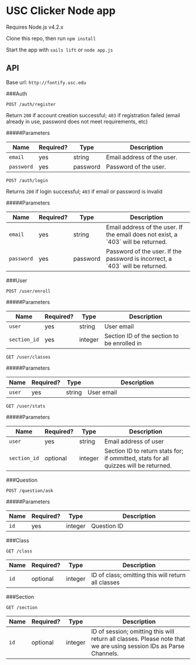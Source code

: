 # USC Clicker Node app

Requires Node.js v4.2.x

Clone this repo, then run `npm install`

Start the app with `sails lift` or `node app.js`


## API

Base url: `http://fontify.usc.edu`

###Auth

`POST /auth/register`

Return `200` if account creation successful; `403` if registration failed (email already in use, password does not meet requirements, etc)

#####Parameters

<table>
    <thead>
        <tr>
            <th>Name</th>
            <th>Required?</th>
            <th width="50">Type</th>
            <th width=100%>Description</th>
        </tr>
    </thead>
    <tbody>
        <tr>
            <td><code>email</code></td>
            <td>yes</td>
            <td>string</td>
            <td>Email address of the user.</td>
        </tr>
        <tr>
            <td><code>password</code></td>
            <td>yes</td>
            <td>password</td>
            <td>Password of the user. </td>
        </tr>
    </tbody>
</table>

`POST /auth/login`

Returns `200` if login successful; `403` if email or password is invalid

#####Parameters

<table>
    <thead>
        <tr>
            <th>Name</th>
            <th>Required?</th>
            <th width="50">Type</th>
            <th width=100%>Description</th>
        </tr>
    </thead>
    <tbody>
        <tr>
            <td><code>email</code></td>
            <td>yes</td>
            <td>string</td>
            <td>Email address of the user. If the email does not exist, a `403` will be returned.</td>
        </tr>
        <tr>
            <td><code>password</code></td>
            <td>yes</td>
            <td>password</td>
            <td>Password of the user.  If the password is incorrect, a `403` will be returned.</td>
        </tr>
    </tbody>
</table>

###User

`POST /user/enroll`

#####Parameters

<table>
    <thead>
        <tr>
            <th>Name</th>
            <th>Required?</th>
            <th width="50">Type</th>
            <th width=100%>Description</th>
        </tr>
    </thead>
    <tbody>
        <tr>
            <td><code>user</code></td>
            <td>yes</td>
            <td>string</td>
            <td>User email</td>
        </tr>
        <tr>
            <td><code>section_id</code></td>
            <td>yes</td>
            <td>integer</td>
            <td>Section ID of the section to be enrolled in</td>
        </tr>
    </tbody>
</table>

`GET /user/classes`

#####Parameters

<table>
    <thead>
        <tr>
            <th>Name</th>
            <th>Required?</th>
            <th width="50">Type</th>
            <th width=100%>Description</th>
        </tr>
    </thead>
    <tbody>
        <tr>
            <td><code>user</code></td>
            <td>yes</td>
            <td>string</td>
            <td>User email</td>
        </tr>
    </tbody>
</table>

`GET /user/stats`

#####Parameters

<table>
    <thead>
        <tr>
            <th>Name</th>
            <th>Required?</th>
            <th width="50">Type</th>
            <th width=100%>Description</th>
        </tr>
    </thead>
    <tbody>
        <tr>
            <td><code>user</code></td>
            <td>yes</td>
            <td>string</td>
            <td>Email address of user</td>
        </tr>
        <tr>
            <td><code>section_id</code></td>
            <td>optional</td>
            <td>integer</td>
            <td>Section ID to return stats for; if ommitted, stats for all quizzes will be returned.</td>
        </tr>
    </tbody>
</table>

###Question

`POST /question/ask`

#####Parameters

<table>
    <thead>
        <tr>
            <th>Name</th>
            <th>Required?</th>
            <th width="50">Type</th>
            <th width=100%>Description</th>
        </tr>
    </thead>
    <tbody>
        <tr>
            <td><code>id</code></td>
            <td>yes</td>
            <td>integer</td>
            <td>Question ID</td>
        </tr>
    </tbody>
</table>

###Class

`GET /class`

<table>
    <thead>
        <tr>
            <th>Name</th>
            <th>Required?</th>
            <th width="50">Type</th>
            <th width=100%>Description</th>
        </tr>
    </thead>
    <tbody>
        <tr>
            <td><code>id</code></td>
            <td>optional</td>
            <td>integer</td>
            <td>ID of class; omitting this will return all classes</td>
        </tr>
    </tbody>
</table>

###Section

`GET /section`

<table>
    <thead>
        <tr>
            <th>Name</th>
            <th>Required?</th>
            <th width="50">Type</th>
            <th width=100%>Description</th>
        </tr>
    </thead>
    <tbody>
        <tr>
            <td><code>id</code></td>
            <td>optional</td>
            <td>integer</td>
            <td>ID of session; omitting this will return all classes.  Please note that we are using session IDs as Parse Channels.</td>
        </tr>
    </tbody>
</table>